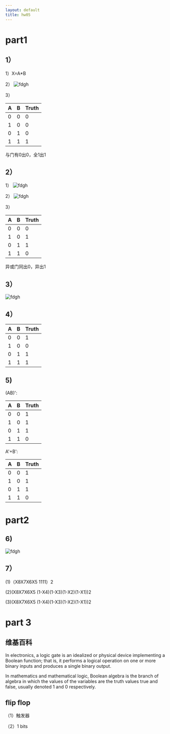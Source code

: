 ```yaml
---
layout: default
title: hw05
---
```


# part1

## 1）


1）X=A*B 
 
2）
 ![fdgh](http://m.qpic.cn/psb?/V12ukENm2cNWAn/0hUNngV*vy6BE3Wqq4jUQ4Pfz4LPKNty8RyKKBSfwfk!/b/dDQBAAAAAAAA&bo=RgVoAgAAAAARBxk!&rf=viewer_4)

3）

| A | B | Truth |
|:--|:--|:------|
| 0 | 0 |    0  |
| 1 | 0 |    0  |
| 0 | 1 |    0  |
| 1 | 1 |    1  |

与门有0出0，全1出1

## 2）

1）
 ![fdgh](http://m.qpic.cn/psb?/V12ukENm2cNWAn/SnR.BoHj7IhMQqb*O6mInuKBOAmCC.Y4fI2XLt.zv2c!/b/dDUBAAAAAAAA&bo=RgVoAgAAAAARBxk!&rf=viewer_4)

2）
![fdgh](http://m.qpic.cn/psb?/V12ukENm2cNWAn/ObTl6Db1GST*FTY*8hpNPqaEtW2JGlHxBdKCQTrqloE!/b/dDQBAAAAAAAA&bo=RgVoAgAAAAARBxk!&rf=viewer_4)

3）

| A | B | Truth |
|:--|:--|:------|
| 0 | 0 |    0  |
| 1 | 0 |    1  |
| 0 | 1 |    1  |
| 1 | 1 |    0  |
异或门同出0，异出1

## 3）
 ![fdgh](http://m.qpic.cn/psb?/V12ukENm2cNWAn/FURSKcjdAXkmG9BT*XemFRwWZ8utHleJ7JP79XgBsHM!/b/dFMBAAAAAAAA&bo=xgJXAgAAAAARB6E!&rf=viewer_4)

## 4）

| A | B | Truth |
|:--|:--|:------|
| 0 | 0 |    1  |
| 1 | 0 |    0  |
| 0 | 1 |    1  |
| 1 | 1 |    1  |

## 5)

(AB)':

| A | B | Truth |
|:--|:--|:------|
| 0 | 0 |    1  |
| 1 | 0 |    1  |
| 0 | 1 |    1  |
| 1 | 1 |    0  |

A'+B':

| A | B | Truth |
|:--|:--|:------|
| 0 | 0 |    1  |
| 1 | 0 |    1  |
| 0 | 1 |    1  |
| 1 | 1 |    0  |

# part2

## 6)

 ![fdgh](http://m.qpic.cn/psb?/V12ukENm2cNWAn/xWLGlqV1zB87Nb4gAyDhXiZtBObAtgny7ok4aRj6T7k!/b/dGcBAAAAAAAA&bo=ewPQBwAAAAARB58!&rf=viewer_4)

 ## 7）

(1)（X8X7X6X5 1111）2

(2)(X8X7X6X5 (1-X4)(1-X3)(1-X2)(1-X1))2

(3)(X8X7X6X5 (1-X4)(1-X3)(1-X2)(1-X1))2

# part 3

## 维基百科

In electronics, a logic gate is an idealized or physical device implementing a Boolean function; that is, it performs a logical operation on one or more binary inputs and produces a single binary output. 

In mathematics and mathematical logic, Boolean algebra is the branch of algebra in which the values of the variables are the truth values true and false, usually denoted 1 and 0 respectively.

## flip flop
（1）触发器

（2）1 bits
